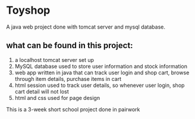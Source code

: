 # Toyshop

A java web project done with tomcat server and mysql database.

## what can be found in this project:
1. a localhost tomcat server set up
2. MySQL database used to store user information and stock information
3. web app written in java that can track user login and shop cart, browse through item details, purchase items in cart 
4. html session used to track user details, so whenever user login, shop cart detail will not lost
5. html and css used for page design


This is a 3-week short school project done in pairwork

